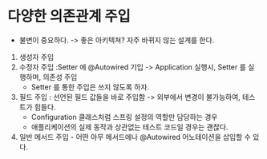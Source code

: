# 다양한 의존관계 주입
- 불변이 중요하다. -> 좋은 아키텍쳐? 자주 바뀌지 않는 설계를 한다.


1. 생성자 주입
2. 수정자 주입 :Setter 에 @Autowired 기입 -> Application 실행시, Setter 를 실행하며, 의존성 주입
   - Setter 를 통한 주입은 쓰지 않도록 하자.
3. 필드 주입 : 선언된 필드 값들을 바로 주입함 -> 외부에서 변경이 불가능하여, 테스트가 힘들다.
   - Configuration 클래스처럼 스프링 설정의 역할만 담당하는 경우
   - 애플리케이션의 실제 동작과 상관없는 테스트 코드일 경우는 괜찮다.
4. 일반 메서드 주입 - 어떤 아무 메서드에나 @Autowired 어노테이션을 삽입할 수 있다.